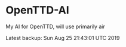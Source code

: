 # OpenTTD-AI
My AI for OpenTTD, will use primarily air

Latest backup: Sun Aug 25 21:43:01 UTC 2019
